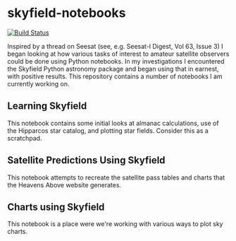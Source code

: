 # skyfield-notebooks
[![Build Status](https://travis-ci.org/bradleypallen/skyfield-notebooks.svg?branch=master)](https://travis-ci.org/bradleypallen/skyfield-notebooks)

Inspired by a thread on Seesat (see, e.g. Seesat-l Digest, Vol 63,
Issue 3) I began looking at how various tasks of interest to amateur
satellite observers could be done using Python notebooks. In my
investigations I encountered the Skyfield Python astronomy package and
began using that in earnest, with positive results. This repository
contains a number of notebooks I am currently working on.

## Learning Skyfield

This notebook contains some initial looks at almanac calculations, use
of the Hipparcos star catalog, and plotting star fields. Consider this
as a scratchpad.

## Satellite Predictions Using Skyfield

This notebook attempts to recreate the satellite pass tables and charts that
the Heavens Above website generates.

## Charts using Skyfield

This notebook is a place were we're working with various ways to plot sky charts.
